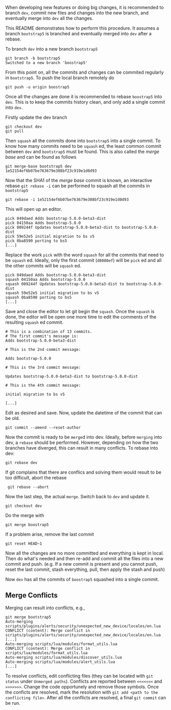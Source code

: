 When developing new features or doing big changes, it is recommended to branch `dev`, commit new files and changes into the new branch, and eventually merge into `dev` all the changes.

This README demonstrates how to perform this procedure. It assumes a branch `bootstrap5` is branched and eventually merged into `dev` after a rebase.

To branch `dev` into a new branch `bootstrap5`

```
git branch -b bootstrap5
Switched to a new branch 'boostrap5'
```

From this point on, all the commits and changes can be commited regularly in `bootstrap5`. To push the local branch remotely do

```
git push -u origin boostrap5
```

Once all the changes are done it is recommended to rebase `boostrap5` into `dev`. This is to keep the commits history clean, and only add a single commit into `dev`.

Firstly update the dev branch

```
git checkout dev
git pull
```
Then `squash` all the commits done into `bootstrap5` into a single commit. To know how many commits need to be `squash` ed, the least common commit between `dev` and `bootstrap5` must be found. This is also called the _merge base_ and can be found as follows

```
git merge-base bootstrap5 dev
1e52154ef6b07be763679e308bf23c919e1d0d93
```

Now that the SHA1 of the _merge base_ commit is known, an interactive rebase `git rebase -i` can be performed to squash all the commits in `bootstrap5`


```
git rebase -i 1e52154ef6b07be763679e308bf23c919e1d0d93
```

This will open up an editor.

```
pick 049daed Adds bootstrap-5.0.0-beta3-dist
pick 04150aa Adds bootstrap-5.0.0
pick 009244f Updates bootstrap-5.0.0-beta3-dist to bootstrap-5.0.0-dist
pick 59e52e5 initial migration to bs v5
pick 0ba8590 porting to bs5
[...]
```

Replace the work `pick` with the word `squash` for all the commits that need to be `squash` ed. Ideally, only the first commit (`d8080ef`) will be `pick` ed and all the other commits will be `squash` ed.

```
pick 049daed Adds bootstrap-5.0.0-beta3-dist
squash 04150aa Adds bootstrap-5.0.0
squash 009244f Updates bootstrap-5.0.0-beta3-dist to bootstrap-5.0.0-dist
squash 59e52e5 initial migration to bs v5
squash 0ba8590 porting to bs5
[...]
```

Save and close the editor to let git begin the `squash`. Once the `squash` is done, the editor will be open one more time to edit the comments of the resulting `squash` ed commit.

```
# This is a combination of 13 commits.
# The first commit's message is:
Adds bootstrap-5.0.0-beta3-dist

# This is the 2nd commit message:

Adds bootstrap-5.0.0

# This is the 3rd commit message:

Updates bootstrap-5.0.0-beta3-dist to bootstrap-5.0.0-dist

# This is the 4th commit message:

initial migration to bs v5

[...]
```

Edit as desired and save. Now, update the datetime of the commit that can be old.

```
git commit --amend --reset-author
```

Now the commit is ready to be `merge`d into dev. Ideally, before `merging` into dev, a `rebase` should be performed. However, depending on how the two branches have diverged, this can result in many conflicts. To rebase into dev:

```
git rebase dev
```

If git complains that there are conflics and solving them would result to be too difficult, abort the rebase

```
 git rebase --abort
```

Now the last step, the actual `merge`. Switch back to `dev` and update it.

```
git checkout dev
```

Do the merge with 

```
git merge boostrap5
```
If a problem arise, remove the last commit

```
git reset HEAD~1
```
Now all the changes are no more committed and everything is kept in local. Then do what's needed and then re-add and commit all the files into a new commit and push.
(e.g. If a new commit is present and you cannot push, reset the last commit, stash everything, pull, then apply the stash and push)

Now `dev` has all the commits of `boostrap5` squashed into a single commit. 

Merge Conflicts
---------------

Merging can result into conflicts, e.g., 

```
git merge bootstrap5
Auto-merging scripts/plugins/alerts/security/unexpected_new_device/locales/en.lua
CONFLICT (content): Merge conflict in scripts/plugins/alerts/security/unexpected_new_device/locales/en.lua
[...]
Auto-merging scripts/lua/modules/format_utils.lua
CONFLICT (content): Merge conflict in scripts/lua/modules/format_utils.lua
Auto-merging scripts/lua/modules/discover_utils.lua
Auto-merging scripts/lua/modules/alert_utils.lua
[...]
```

To resolve conflicts, edit conflicting files (they can be located with `git status` under `Unmerged paths`). Conflicts are reported between `<<<<<<<` and `>>>>>>>`. Change the code opportunely and remove those symbols. Once the conficts are resolved, mark the resolution with `git add <path to the conflicting file>`. After all the conflicts are resolved, a final `git commit` can be run.
